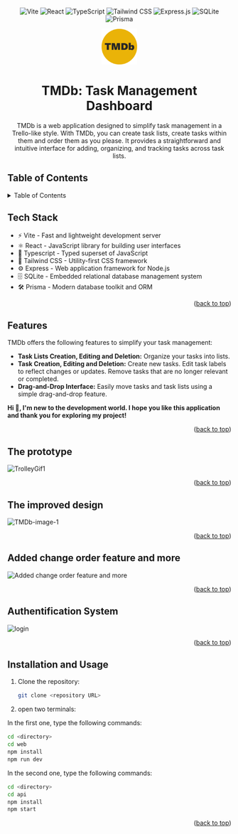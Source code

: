 <br />
<div align="center">

![Vite](https://img.shields.io/badge/Vite-B73BFE?style=for-the-badge&logo=vite&logoColor=FFD62E)
![React](https://img.shields.io/badge/React-20232A?style=for-the-badge&logo=react&logoColor=61DAFB)
![TypeScript](https://img.shields.io/badge/TypeScript-007ACC?style=for-the-badge&logo=typescript&logoColor=white)
![Tailwind CSS](https://img.shields.io/badge/Tailwind_CSS-38B2AC?style=for-the-badge&logo=tailwind-css&logoColor=white)
![Express.js](https://img.shields.io/badge/Express.js-000000?style=for-the-badge&logo=express&logoColor=white)
![SQLite](https://img.shields.io/badge/SQLite-07405E?style=for-the-badge&logo=sqlite&logoColor=white)
![Prisma](https://img.shields.io/badge/Prisma-3982CE?style=for-the-badge&logo=Prisma&logoColor=white)

<img src="web\public\TMDb-icon.png" alt="Logo" width="80" height="80">

  <h1 align="center" id="tmdb-top">TMDb: Task Management Dashboard</h3>

  <p align="center">
    TMDb is a web application designed to simplify task management in a Trello-like style. With TMDb, you can create task lists, create tasks within them and order them as you please. It provides a straightforward and intuitive interface for adding, organizing, and tracking tasks across task lists.
  </p>
</div>

## Table of Contents

<details>
  <summary>Table of Contents</summary>
  <ol>
    <li><a href="#tech-stack">Tech Stack</a></li>
    <li><a href="#features">Features</a></li>
    <li><a href="#the-prototype">The Prototype</a></li>
    <li><a href="#the-improved-design">The Improved Design</a></li>
    <li><a href="#add-a-task">Add a Task</a></li>
    <li><a href="#added-change-order-feature-and-more">Added change order feature and more</a></li>
    <li><a href="#installation-and-usage">Installation and Usage</a></li>
  </ol>
</details>

## Tech Stack

- ⚡️ Vite - Fast and lightweight development server
- ⚛️ React - JavaScript library for building user interfaces
- 📘 Typescript - Typed superset of JavaScript
- 🎨 Tailwind CSS - Utility-first CSS framework
- ⚙️ Express - Web application framework for Node.js
- 🗄️ SQLite - Embedded relational database management system
- 🛠️ Prisma - Modern database toolkit and ORM

<p align="right">(<a href="#tmdb-top">back to top</a>)</p>

## Features

TMDb offers the following features to simplify your task management:

- **Task Lists Creation, Editing and Deletion:** Organize your tasks into lists.
- **Task Creation, Editing and Deletion:** Create new tasks. Edit task labels to reflect changes or updates. Remove tasks that are no longer relevant or completed.
- **Drag-and-Drop Interface:** Easily move tasks and task lists using a simple drag-and-drop feature.

**Hi 👋, I'm new to the development world. I hope you like this application and thank you for exploring my project!**

<p align="right">(<a href="#tmdb-top">back to top</a>)</p>

## The prototype

![TrolleyGif1](https://github.com/lam-vincent/to-do-list/assets/62343240/8f0c1b13-a642-452b-9014-a9d65b46b538)

<p align="right">(<a href="#tmdb-top">back to top</a>)</p>

## The improved design

![TMDb-image-1](https://github.com/lam-vincent/to-do-list/assets/62343240/d6546ac1-5171-42c0-b58e-0abe7b674437)

<p align="right">(<a href="#tmdb-top">back to top</a>)</p>

## Added change order feature and more

![Added change order feature and more](https://github.com/lam-vincent/TMDb-Task-Management-Dashboard/assets/62343240/74b1878a-3bb8-4d38-b8d4-9edfb3b02691)

<p align="right">(<a href="#tmdb-top">back to top</a>)</p>

## Authentification System

![login](https://github.com/lam-vincent/TMDb-Task-Management-Dashboard/assets/62343240/974e4080-5f31-460a-8be2-c46c91eeb8bd)

<p align="right">(<a href="#tmdb-top">back to top</a>)</p>

## Installation and Usage

1. Clone the repository:

   ```bash
   git clone <repository URL>
   ```

2. open two terminals:

In the first one, type the following commands:

```bash
cd <directory>
cd web
npm install
npm run dev
```

In the second one, type the following commands:

```bash
cd <directory>
cd api
npm install
npm start
```

<p align="right">(<a href="#tmdb-top">back to top</a>)</p>
